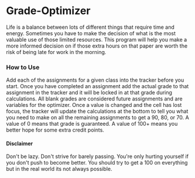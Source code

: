 # Grade-Optimizer
Life is a balance between lots of different things that require time and energy. Sometimes you have to make the decision of what is the most valuable use of those limited resources. This program will help you make a more informed decision on if those extra hours on that paper are worth the risk of being late for work in the morning.

### How to Use
Add each of the assignments for a given class into the tracker before you start. Once you have completed an assignment add the actual grade to that assignment in the tracker and it will be locked in at that grade during calculations. All blank grades are considered future assignments and are variables for the optimizer. Once a value is changed and the cell has lost focus, the tracker will update the calculations at the bottom to tell you what you need to make on all the remaining assignments to get a 90, 80, or 70. A value of 0 means that grade is guaranteed. A value of 100+ means you better hope for some extra credit points.

#### Disclaimer
Don't be lazy. Don't strive for barely passing. You're only hurting yourself if you don't push to become better. You should try to get a 100 on everything but in the real world its not always possible.
